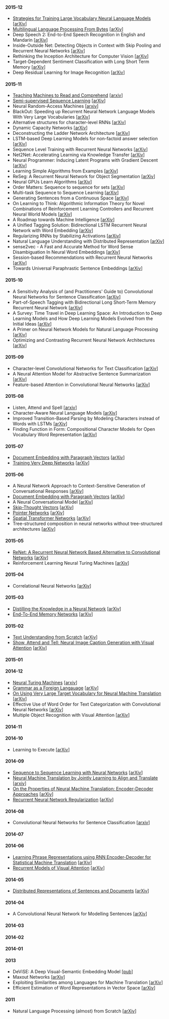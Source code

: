 
#### 2015-12

- [Strategies for Training Large Vocabulary Neural Language Models](strategies-for-training-large-vocab-lm.md) [[arXiv](http://arxiv.org/abs/1512.04906)]
- [Multilingual Language Processing From Bytes](multilingual-language-processing-from-bytes.md) [[arXiv](http://arxiv.org/abs/1512.00103)]
- Deep Speech 2: End-to-End Speech Recognition in English and Mandarin [[arXiv](http://arxiv.org/abs/1512.02595)]
- Inside-Outside Net: Detecting Objects in Context with Skip Pooling and Recurrent Neural Networks [[arXiv](http://arxiv.org/abs/1512.04143)]
- Rethinking the Inception Architecture for Computer Vision [[arXiv](http://arxiv.org/abs/1512.00567)]
- Target-Dependent Sentiment Classification with Long Short Term Memory [[arXiv](http://arxiv.org/abs/1512.01100)]
- Deep Residual Learning for Image Recognition [[arXiv](http://arxiv.org/abs/1512.03385)]

#### 2015-11

- [Teaching Machines to Read and Comprehend](teaching-machines-to-read-and-comprehend.md) [[arxiv](http://arxiv.org/abs/1506.03340)]
- [Semi-supervised Sequence Learning](semi-supervised-sequence-learning.md) [[arXiv](http://arxiv.org/abs/1511.01432)]
- Neural Random-Access Machines [[arxiv](http://arxiv.org/abs/1511.06392)]
- BlackOut: Speeding up Recurrent Neural Network Language Models With Very Large Vocabularies [[arXiv](http://arxiv.org/abs/1511.06909)]
- Alternative structures for character-level RNNs [[arXiv](http://arxiv.org/abs/1511.06303)]
- Dynamic Capacity Networks [[arXiv](http://arxiv.org/abs/1511.07838)]
- Deconstructing the Ladder Network Architecture [[arXiv](http://arxiv.org/abs/1511.06430)]
- LSTM-based Deep Learning Models for non-factoid answer selection [[arXiv](http://arxiv.org/abs/1511.04108)]
- Sequence Level Training with Recurrent Neural Networks [[arXiv](http://arxiv.org/abs/1511.06732)]
- Net2Net: Accelerating Learning via Knowledge Transfer [[arXiv](http://arxiv.org/abs/1511.05641)]
- Neural Programmer: Inducing Latent Programs with Gradient Descent [[arXiv](http://arxiv.org/abs/1511.04834)]
- Learning Simple Algorithms from Examples [[arXiv](http://arxiv.org/abs/1511.07275)]
- ReSeg: A Recurrent Neural Network for Object Segmentation [[arXiv](http://arxiv.org/abs/1511.07053)]
- Neural GPUs Learn Algorithms [[arXiv](http://arxiv.org/abs/1511.08228)]
- Order Matters: Sequence to sequence for sets [[arXiv](http://arxiv.org/abs/1511.06391)]
- Multi-task Sequence to Sequence Learning [[arXiv](http://arxiv.org/abs/1511.06114)]
- Generating Sentences from a Continuous Space [[arXiv](http://arxiv.org/abs/1511.06349)]
- On Learning to Think: Algorithmic Information Theory for Novel Combinations of Reinforcement Learning Controllers and Recurrent Neural World Models [[arXiv](http://arxiv.org/abs/1511.09249)]
- A Roadmap towards Machine Intelligence [[arXiv](http://arxiv.org/abs/1511.08130)]
- A Unified Tagging Solution: Bidirectional LSTM Recurrent Neural Network with Word Embedding [[arXiv](http://arxiv.org/abs/1511.00215)]
- Regularizing RNNs by Stabilizing Activations [[arXiv](http://arxiv.org/abs/1511.08400)]
- Natural Language Understanding with Distributed Representation [[arXiv](http://arxiv.org/abs/1511.07916)]
- sense2vec - A Fast and Accurate Method for Word Sense Disambiguation In Neural Word Embeddings [[arXiv](http://arxiv.org/abs/1511.06388)]
- Session-based Recommendations with Recurrent Neural Networks [[arXiv](http://arxiv.org/abs/1511.06939)]
- Towards Universal Paraphrastic Sentence Embeddings [[arXiv](http://arxiv.org/abs/1511.08198)]

#### 2015-10

- A Sensitivity Analysis of (and Practitioners' Guide to) Convolutional Neural Networks for Sentence Classification [[arXiv](http://arxiv.org/abs/1510.03820)]
- Part-of-Speech Tagging with Bidirectional Long Short-Term Memory Recurrent Neural Network [[arXiv](http://arxiv.org/abs/1510.06168)]
- A Survey: Time Travel in Deep Learning Space: An Introduction to Deep Learning Models and How Deep Learning Models Evolved from the Initial Ideas [[arXiv](http://arxiv.org/abs/1510.04781)]
- A Primer on Neural Network Models for Natural Language Processing [[arXiv](http://arxiv.org/abs/1510.00726)]
- Optimizing and Contrasting Recurrent Neural Network Architectures [[arXiv](http://arxiv.org/abs/1510.04953)]

#### 2015-09

- Character-level Convolutional Networks for Text Classification [[arXiv](http://arxiv.org/abs/1509.01626)]
- A Neural Attention Model for Abstractive Sentence Summarization [[arXiv]()]
- Feature-based Attention in Convolutional Neural Networks [[arXiv](http://arxiv.org/abs/1511.06408)]

#### 2015-08

- Listen, Attend and Spell [[arxiv](http://arxiv.org/abs/1508.01211)]
- Character-Aware Neural Language Models [[arXiv](http://arxiv.org/abs/1508.06615)]
- Improved Transition-Based Parsing by Modeling Characters instead of Words with LSTMs [[arXiv](http://arxiv.org/abs/1508.00657)]
- Finding Function in Form: Compositional Character Models for Open Vocabulary Word Representation [[arXiv](http://arxiv.org/abs/1508.02096)]

#### 2015-07

- [Document Embedding with Paragraph Vectors](document-embedding-with-pv.md) [[arXiv](http://arxiv.org/abs/1507.07998)]
- [Training Very Deep Networks](training-very-deep-networks.md) [[arXiv](http://arxiv.org/abs/1507.06228)]

#### 2015-06

- A Neural Network Approach to Context-Sensitive Generation of Conversational Responses [[arXiv](http://arxiv.org/abs/1506.06714)]
- [Document Embedding with Paragraph Vectors](document-embedding-with-pv.md) [[arXiv](http://arxiv.org/abs/1507.07998)]
- A Neural Conversational Model [[arXiv](http://arxiv.org/abs/1506.05869)]
- [Skip-Thought Vectors](skip-thought-vectors.md) [[arXiv](http://arxiv.org/abs/1506.06726)]
- [Pointer Networks](pointer-networks.md) [[arXiv](http://arxiv.org/abs/1506.03134)]
- [Spatial Transformer Networks](spatial-transformer-networks.md) [[arXiv](http://arxiv.org/abs/1506.02025)]
- Tree-structured composition in neural networks without tree-structured architectures [[arXiv](http://arxiv.org/abs/1506.04834)]

#### 2015-05

- [ReNet: A Recurrent Neural Network Based Alternative to Convolutional Networks](renet-rnn-alternative-to-convnet.md) [[arXiv](http://arxiv.org/abs/1505.00393)]
- Reinforcement Learning Neural Turing Machines [[arXiv](http://arxiv.org/abs/1505.00521)]

#### 2015-04

- Correlational Neural Networks [[arXiv](http://arxiv.org/abs/1504.07225)]

#### 2015-03


- [Distilling the Knowledge in a Neural Network](distilling-the-knowledge-in-a-nn.md) [[arXiv](http://arxiv.org/abs/1503.02531)]
- [End-To-End Memory Networks](end-to-end-memory-networks.md) [[arXiv](http://arxiv.org/abs/1503.08895)]


#### 2015-02

- [Text Understanding from Scratch](text-understanding-from-scratch.md) [[arXiv](http://arxiv.org/abs/1502.01710)]
- [Show, Attend and Tell: Neural Image Caption Generation with Visual Attention](show-attend-tell.md) [[arXiv](http://arxiv.org/abs/1502.03044)]

#### 2015-01

#### 2014-12

- [Neural Turing Machines](neural-turing-machines.md) [[arxiv](http://arxiv.org/abs/1410.5401)]
- [Grammar as a Foreign Langauage](grammar-as-a-foreign-language.md) [[arXiv](http://arxiv.org/abs/1412.7449)]
- [On Using Very Large Target Vocabulary for Neural Machine Translation](on-using-very-large-target-vocabulary-for-nmt.md) [[arXiv](http://arxiv.org/abs/1412.2007)]
- Effective Use of Word Order for Text Categorization with Convolutional Neural Networks [[arXiv](http://arxiv.org/abs/1412.1058v1)]
- Multiple Object Recognition with Visual Attention [[arXiv](http://arxiv.org/abs/1412.7755)]

#### 2014-11

#### 2014-10

- Learning to Execute [[arXiv](http://arxiv.org/abs/1410.4615)]

#### 2014-09

- [Sequence to Sequence Learning with Neural Networks](seq2seq-with-neural-networks.md) [[arXiv](http://arxiv.org/abs/1409.3215)]
- [Neural Machine Translation by Jointly Learning to Align and Translate](nmt-jointly-learning-to-align-and-translate.md) [[arxiv](http://arxiv.org/abs/1409.0473)]
- [On the Properties of Neural Machine Translation: Encoder-Decoder Approaches](properties-of-neural-mt.md) [[arXiv](http://arxiv.org/abs/1409.1259)]
- [Recurrent Neural Network Regularization](rnn-regularization.md) [[arXiv](http://arxiv.org/abs/1409.2329)]

#### 2014-08

- Convolutional Neural Networks for Sentence Classification [[arxiv](http://arxiv.org/abs/1408.5882)]

#### 2014-07

#### 2014-06

- [Learning Phrase Representations using RNN Encoder-Decoder for Statistical Machine Translation](learning-phrase-representations.md) [[arXiv](http://arxiv.org/abs/1406.1078)]
- [Recurrent Models of Visual Attention](recurrent-models-of-visual-attention.md) [[arXiv](http://arxiv.org/abs/1406.6247)]

#### 2014-05

- [Distributed Representations of Sentences and Documents](distributed-representations-of-sentences-and-documents.md) [[arXiv](http://arxiv.org/abs/1405.4053)]

#### 2014-04

- A Convolutional Neural Network for Modelling Sentences [[arXiv](http://arxiv.org/abs/1404.2188)]

#### 2014-03

#### 2014-02

#### 2014-01

#### 2013

- DeViSE: A Deep Visual-Semantic Embedding Model [[pub](http://research.google.com/pubs/pub41473.html)]
- Maxout Networks [[arXiv](http://arxiv.org/abs/1302.4389)]
- Exploiting Similarities among Languages for Machine Translation [[arXiv](http://arxiv.org/abs/1309.4168)]
- Efficient Estimation of Word Representations in Vector Space [[arXiv](http://arxiv.org/abs/1301.3781)]


#### 2011

- Natural Language Processing (almost) from Scratch [[arXiv](http://arxiv.org/abs/1103.0398)]

